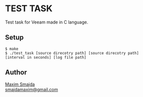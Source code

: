 # TEST TASK

Test task for Veeam made in C language.

## Setup
```
$ make
$ ./test_task [source direcotry path] [source direcotry path] [interval in seconds] [log file path]
```

## Author
[Maxim Smajda](https://github.com/maximsmajda) \
[smajdamaxim@gmail.com](mailto:smajdamaxim@gmail.com)
